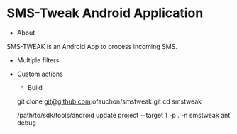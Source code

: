 SMS-Tweak Android Application
=============================

  * About 

SMS-TWEAK is an Android App to process incoming SMS. 

- Multiple filters
- Custom actions 


  * Build 

  git clone git@github.com:ofauchon/smstweak.git
  cd smstweak

  /path/to/sdk/tools/android  update project  --target 1 -p . -n smstweak
  ant debug




